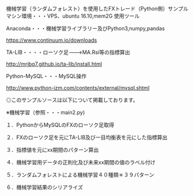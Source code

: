 機械学習（ランダムフォレスト）を使用したFXトレード（Python側）サンプル
マシン環境・・・VPS、ubuntu 16.10,mem2G
使用ツール

Anaconda・・・機械学習ライブラリー及びPython3,numpy,pandas

https://www.continuum.io/downloads

TA-LIB・・・・ローソク足--->MA.Rsi等の指標算出

http://mrjbq7.github.io/ta-lib/install.html

Python-MySQL・・・MySQL操作

 http://www.python-izm.com/contents/external/mysql.shtml

◎このサンプルソースは以下について掲載しております。

※機械学習（参照・・・main2.py)

１．PythonからMySQLのFXのローソク足取得

２．FXのローソク足を元にTA-LIB及び一目均衡表を元にした指標算出

３．指標値を元にxx期間のパターン算出

４．機械学習用データの正則化及び未来xx期間の値のラベル付け

５．ランダムフォレストによる機械学習４０種類＊３９パターン

６．機械学習結果のシリアライズ

